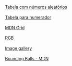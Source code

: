 <a href="https://murilomcabral.github.io/projetos-de-teste/randomTable/index.html">Tabela com números aleatórios</a><br><br>
<a href="https://murilomcabral.github.io/projetos-de-teste/tabelaNumerador/index.html">Tabela para numerador</a><br><br>
<a href="https://murilomcabral.github.io/projetos-de-teste/grid/grid-01/index.html">MDN Grid</a><br><br>
<a href="https://murilomcabral.github.io/projetos-de-teste/webTest/index.html">RGB</a><br><br>
<a href="https://murilomcabral.github.io/projetos-de-teste/documentacao/assessment-image-gallery/index.html">Image gallery</a><br><br>
<a href="https://murilomcabral.github.io/projetos-de-teste/javascript-mdn/bouncing-balls/index.html">Bouncing Balls - MDN</a>
